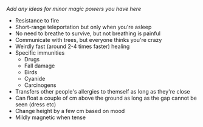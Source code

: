 *Add any ideas for minor magic powers you have here*
- Resistance to fire
- Short-range teleportation but only when you're asleep
- No need to breathe to survive, but not breathing is painful
- Communicate with trees, but everyone thinks you're crazy
- Weirdly fast (around 2-4 times faster) healing
- Specific immunities
	- Drugs
	- Fall damage
	- Birds
	- Cyanide
	- Carcinogens
- Transfers other people's allergies to themself as long as they're close
- Can float a couple of cm above the ground as long as the gap cannot be seen (dress etc)
- Change height by a few cm based on mood
- Mildly magnetic when tense
